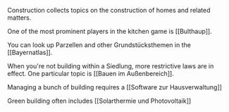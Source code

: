 Construction collects topics on the construction of homes and related matters.

One of the most prominent players in the kitchen game is [[Bulthaup]].

You can look up Parzellen and other Grundstücksthemen in the [[Bayernatlas]].

When you're not building within a Siedlung, more restrictive laws are in effect. One particular topic is [[Bauen im Außenbereich]].

Managing a bunch of building requires a [[Software zur Hausverwaltung]]

Green building often includes [[Solarthermie und Photovoltaik]]